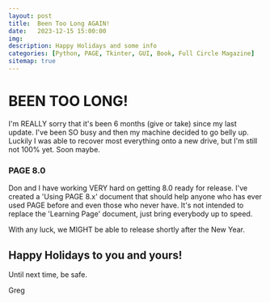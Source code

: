 ```yaml
---
layout: post
title:  Been Too Long AGAIN!
date:   2023-12-15 15:00:00
img: 
description: Happy Holidays and some info
categories: [Python, PAGE, Tkinter, GUI, Book, Full Circle Magazine]
sitemap: true
---
```


# BEEN TOO LONG!

I'm REALLY sorry that it's been 6 months (give or take) since my last update.  I've been SO busy and then my machine decided to go belly up.  Luckily I was able to recover most everything onto a new drive, but I'm still not 100% yet.  Soon maybe.

### PAGE 8.0

Don and I have working VERY hard on getting 8.0 ready for release.  I've created a 'Using PAGE 8.x' document that should help anyone who has ever used PAGE before and even those who never have.  It's not intended to replace the 'Learning Page' document, just bring everybody up to speed.

With any luck, we MIGHT be able to release shortly after the New Year.

## Happy Holidays to you and yours!

Until next time, be safe.

Greg
